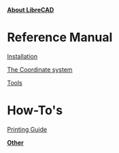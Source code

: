 [**About LibreCAD**](./About.md)

Reference Manual
================
[Installation](./reference/Install.md)

[The Coordinate system](./reference/Coordinates.md)

[Tools](./reference/Tools.md)

How-To's
========
[Printing Guide](./howto/PrintingGuide.md)

[**Other**](./Other.md)
